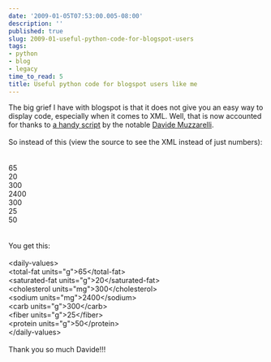 ```yaml
---
date: '2009-01-05T07:53:00.005-08:00'
description: ''
published: true
slug: 2009-01-useful-python-code-for-blogspot-users
tags:
- python
- blog
- legacy
time_to_read: 5
title: Useful python code for blogspot users like me
---
```


The big grief I have with blogspot is that it does not give you an easy way to display code, especially when it comes to XML. Well, that is now accounted for thanks to <a href="http://ddavide.blogspot.com/2006/11/convertire-lhtml-in-html-sicuro.html">a handy script</a> by the notable <a href="http://ddavide.blogspot.com/">Davide Muzzarelli</a>.<br /><br />So instead of this (view the source to see the XML instead of just numbers):<br /><br /><br />    65<br />    20<br />    300<br />    2400<br />    300<br />    25<br />    50<br /><br /><br />You get this:<br /><br />&lt;daily-values&gt;<br />    &lt;total-fat units="g"&gt;65&lt;/total-fat&gt;<br />    &lt;saturated-fat units="g"&gt;20&lt;/saturated-fat&gt;<br />    &lt;cholesterol units="mg"&gt;300&lt;/cholesterol&gt;<br />    &lt;sodium units="mg"&gt;2400&lt;/sodium&gt;<br />    &lt;carb units="g"&gt;300&lt;/carb&gt;<br />    &lt;fiber units="g"&gt;25&lt;/fiber&gt;<br />    &lt;protein units="g"&gt;50&lt;/protein&gt;<br />&lt;/daily-values&gt;<br /><br />Thank you so much Davide!!!